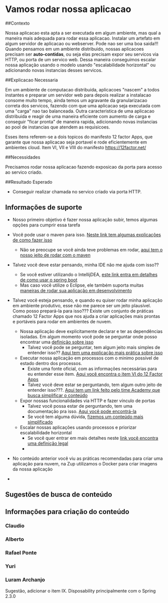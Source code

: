 # Vamos rodar nossa aplicacao

##Contexto

Nossa aplicacao esta apta a ser executada em algum ambiente, mas qual a maneira mais adequada para rodar essa aplicacao. Instalar um artefato em algum servidor de aplicacao ou webserver. Pode nao ser uma boa saida!!!
Quando pensamos em um ambiente distribuido, nossas aplicacoes precisam ser **auto-contidas**, ou seja elas precisam expor seu servicos via HTTP, ou porta de um servico web.
Dessa maneira conseguimos escalar nossa aplicação usando o modelo usando "escalabilidade horizontal" ou adicionando novas instancias desses servicos.

##Explicacao Necessaria

Em um ambiente de computacao distribuida, aplicacoes "nascem" a todos instantes e preparar um servidor web para depois realizar a instalacao consome muito tempo, ainda temos um agravante da granularizacao correta dos servicos, fazendo com que uma aplicacao seja executada com uma "carga" nao tao balanceada.
Outra caracteristica de uma aplicacao distribuida e reagir de uma maneira eficiente com aumento de carga e conseguir "ficar pronta" de maneira rapida, adicionando novas instancias ao pool de instancias que atendem as requisicoes.

Esses itens referem-se a dois topicos do manifesto 12 factor Apps, que garante que nossa aplicacao seja portavel e rode eficientemente em ambientes cloud. Item VI, VII e VIII do manifesto
https://12factor.net/


##Necessidades

Precisamos rodar nossa aplicacao fazendo exposicao da porta para acesso ao servico criado.


##Resultado Esperado
- Conseguir realizar chamada no servico criado via porta HTTP.

## Informações de suporte

* Nosso primeiro objetivo é fazer nossa aplicação subir, temos algumas opções para cumprir essa tarefa
 * Você pode usar o maven para isso. [Neste link tem algumas explicações de como fazer isso](https://docs.spring.io/spring-boot/docs/current/maven-plugin/reference/html/#run)
   * Não se preocupe se você ainda teve problemas em rodar, [aqui tem o nosso jeito de rodar com o maven](../informacao_suporte/maven-spring.boot-run.md) 
 * Talvez você deve estar pensando, minha IDE não me ajuda com isso??
   * Se você estiver utilizando o IntellijDEA, [este link entra em detalhes de como usar o spring boot](https://www.jetbrains.com/help/idea/spring-boot.html)
   * Mas caso você utilize o Eclipse, ele também suporta muitas [maneiras de rodar sua aplicação em desenvolvimento](https://www.eclipse.org/community/eclipse_newsletter/2018/february/springboot.php)  
   
* Talvez você esteja pensando, e quando eu quiser rodar minha aplicação em ambiente produtivo, esse não me parece ser um jeito plausível. Como posso prepará-la 
para isso??? Existe um conjunto de práticas chamado 12 Factor Apps que nos ajuda a criar aplicações mais prontas e portáveis para rodar em ambientes de nuvem.
  * Nossa aplicação deve explicitamente declarar e ter as dependências isoladas. Em algum momento você pode se perguntar onde posso encontrar uma [definição sobre isso](https://12factor.net/pt_br/dependencies)  
    * Talvez você pode se perguntar, tem algum jeito mais simples de entender isso?? [Aqui tem uma explicação mais prática sobre isso](../informacao_procedural/twelve-factor-dependencies.md)  
  * Executar nossa aplicação em processos com o minimo possível de estado dentro dos processos.
    * Existe uma fonte oficial, com as informações necessárias para eu entender esse item. [Aqui você encontra o item VI do 12 Factor Apps](https://12factor.net/pt_br/processes)
    * Talvez você deve estar se perguntando, tem algum outro jeito de entender isso???. [Aqui tem um link feito pelo time Academy que busca simplificar o conteúdo](../informacao_procedural/twelve-factor-processes.md) 
  * Expor nossas funcionalidades via HTTP e fazer vínculo de portas
    * Talvez você possa estar de perguntando, tem uma documentação pra isso. [Aqui você pode encontrá-la](https://12factor.net/pt_br/port-binding)
    * Se você tem alguma dúvida, [fizemos um conteúdo mais simplificado](../informacao_procedural/twelve-port-binding.md)
  * Escalar nossas aplicações usando processos e priorizar escalabilidade horizontal
    * Se você quer entrar em mais detalhes neste [link você encontra uma definição legal](https://12factor.net/pt_br/concurrency)
    * 
* No conteúdo anterior você viu as práticas recomendadas para criar uma aplicação para nuvem, na Zup utilizamos o Docker para criar imagens da nossa aplicação
 *         
      



## Sugestões de busca de conteúdo

## Informações para criação do conteúdo

### Claudio

### Alberto

### Rafael Ponte

### Yuri

### Luram Archanjo

Sugestão, adicionar o item IX. Disposability principalmente com o Spring 2.3.0

